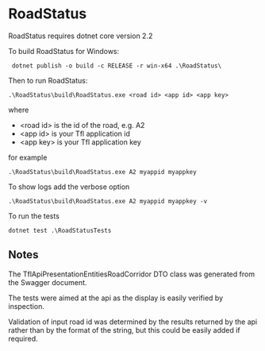 # RoadStatus

RoadStatus requires dotnet core version 2.2

To build RoadStatus for Windows:

` dotnet publish -o build -c RELEASE -r win-x64 .\RoadStatus\`

Then to run RoadStatus:

`.\RoadStatus\build\RoadStatus.exe <road id> <app id> <app key>`

where
* <road id\> is the id of the road, e.g. A2
* <app id\> is your Tfl application id
* <app key\> is your Tfl application key

for example

`.\RoadStatus\build\RoadStatus.exe A2 myappid myappkey`

To show logs add the verbose option

`.\RoadStatus\build\RoadStatus.exe A2 myappid myappkey -v`

To run the tests

`dotnet test .\RoadStatusTests`

## Notes

The TflApiPresentationEntitiesRoadCorridor DTO class was generated from the Swagger document.

The tests were aimed at the api as the display is easily verified by inspection.

Validation of input road id was determined by the results returned by the api rather than by the format of the string, but this could be easily added if required.
